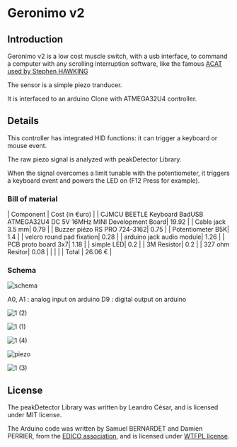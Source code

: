 # Geronimo v2

## Introduction

Geronimo v2 is a low cost muscle switch, with a usb interface, to command a computer with any scrolling interruption software, like the famous [ACAT used by Stephen HAWKING](https://01.org/acat/switches)

The sensor is a simple piezo tranducer.

It is interfaced to an arduino Clone with ATMEGA32U4 controller. 

## Details

This controller has integrated HID functions: it can trigger a keyboard or mouse event.

The raw piezo signal is analyzed with peakDetector Library.

When the signal overcomes a limit tunable with the potentiometer, it triggers a keyboard event and powers the LED on (F12 Press for example).

### Bill of material

| Component | Cost (in €uro) |
| CJMCU BEETLE Keyboard BadUSB ATMEGA32U4 DC 5V 16MHz MINI Development Board| 19.92 |
| Cable jack 3.5 mm| 0.79 |
| Buzzer piézo RS PRO 724-3162| 0.75 |
| Potentiometer B5K| 1.4 |
| velcro  round pad fixation| 0.28 |
| arduino jack audio module| 1.26 |
| PCB proto board 3x7| 1.18 |
| simple LED| 0.2 |
| 3M Resistor| 0.2 |
| 327  ohm Resitor| 0.08 |
| | |
| Total | 26.06 € |
  
### Schema

![schema](https://user-images.githubusercontent.com/106146411/172566455-401bdcc8-9a14-453b-8b7c-2d24d1731a99.png)
  
  A0, A1 : analog input on arduino
  D9 : digital output on arduino

![1 (2)](https://user-images.githubusercontent.com/106146411/172565982-fa904ce2-4385-43cf-8b7a-1d3f7f06c9d2.jpg)

![1 (1)](https://user-images.githubusercontent.com/106146411/172566037-27336535-7fee-4f2a-b97d-f61aa87611ae.jpg)

![1 (4)](https://user-images.githubusercontent.com/106146411/172566006-c45f5198-c682-4a5c-8f26-8f5d52493cd0.jpg)

![piezo](https://user-images.githubusercontent.com/106146411/172583981-3703cc41-dc47-45ab-a96c-9b57718d0427.jpg)


![1 (3)](https://user-images.githubusercontent.com/106146411/172566065-585cd0fb-e5dd-4c06-aed6-ac5812e4cc59.jpg)


## License

The peakDetector Library was written by Leandro César, and is licensed under MIT license.

The Arduino code was written by Samuel BERNARDET and Damien PERRIER, from the [EDICO association](http://www.edico-asso.fr), and is licensed under [WTFPL license](http://www.wtfpl.net/).
